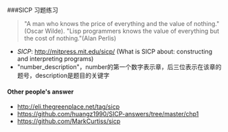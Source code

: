 ###SICP 习题练习
> "A man who knows the price of everything and the value of nothing."(Oscar Wilde).
> "Lisp programmers knows the value of everything but the cost of nothing."(Alan Perlis)

* *SICP*: http://mitpress.mit.edu/sicp/ (What is SICP about: constructing and interpreting programs)
* "number_description"，number的第一个数字表示章，后三位表示在该章的题号，description是题目的关键字
 
#### Other people's answer
* http://eli.thegreenplace.net/tag/sicp
* https://github.com/huangz1990/SICP-answers/tree/master/chp1
* https://github.com/MarkCurtiss/sicp
